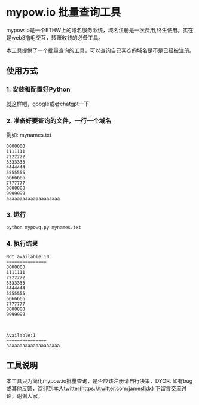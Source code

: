 # mypow.io 批量查询工具

mypow.io是一个ETHW上的域名服务系统，域名注册是一次费用,终生使用。实在是web3撸毛交互，转账收钱的必备工具。

本工具提供了一个批量查询的工具，可以查询自己喜欢的域名是不是已经被注册。

## 使用方式

### 1. 安装和配置好Python
就这样吧，google或者chatgpt一下


### 2. 准备好要查询的文件，一行一个域名

例如: mynames.txt

```
0000000
1111111
2222222
3333333
4444444
5555555
6666666
7777777
8888888
9999999
aaaaaaaaaaaaaaaaaaaa
```

### 3. 运行

```
python mypowq.py mynames.txt
```

### 4. 执行结果

```
Not available:10
===============
0000000
1111111
2222222
3333333
4444444
5555555
6666666
7777777
8888888
9999999



Available:1
===============
aaaaaaaaaaaaaaaaaaaa
```

## 工具说明

本工具只为简化mypow.io批量查询，是否应该注册请自行决策，DYOR.
如有bug或其他反馈，欢迎到本人twitter(https://twitter.com/jameslidx) 下留言交流讨论，谢谢大家。

